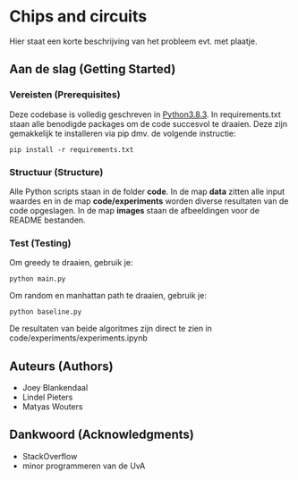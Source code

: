 # Chips and circuits

Hier staat een korte beschrijving van het probleem evt. met plaatje.

## Aan de slag (Getting Started)

### Vereisten (Prerequisites)

Deze codebase is volledig geschreven in [Python3.8.3](https://www.python.org/downloads/). In requirements.txt staan alle benodigde packages om de code succesvol te draaien. Deze zijn gemakkelijk te installeren via pip dmv. de volgende instructie:

```
pip install -r requirements.txt
```

### Structuur (Structure)

Alle Python scripts staan in de folder **code**. In de map **data** zitten alle input waardes en in de map **code/experiments** worden diverse resultaten van de code opgeslagen. In de map **images** staan de afbeeldingen voor de README bestanden.

### Test (Testing)

Om greedy te draaien, gebruik je:

```
python main.py
```

Om random en manhattan path te draaien, gebruik je: 

```
python baseline.py
```

De resultaten van beide algoritmes zijn direct te zien in code/experiments/experiments.ipynb

## Auteurs (Authors)

* Joey Blankendaal
* Lindel Pieters
* Matyas Wouters

## Dankwoord (Acknowledgments)

* StackOverflow
* minor programmeren van de UvA
